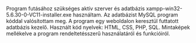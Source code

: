 Program futásához szükséges aktív szerver és adatbázis xampp-win32-5.6.30-0-VC11-installer.exe használtam.
Az adatbázist MySQL program kóddal valósítottam meg.
A program egy weboldalon keresztül futtatott adatbázis kezelő.
Használt kód nyelvek: HTML, CSS, PHP, SQL.
Mintaképek mellékelve a program rendeltetésszerű használatáról és funkcióiról.
